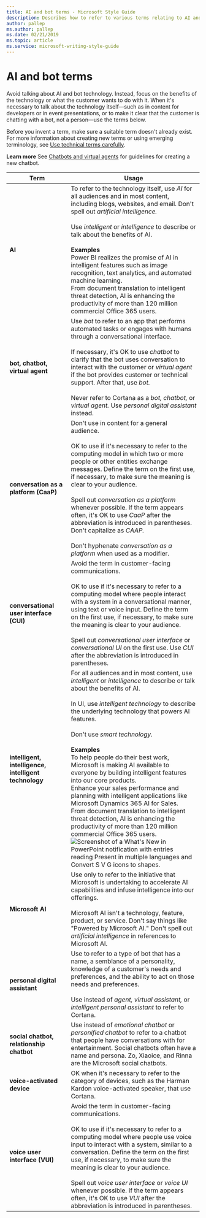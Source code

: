 ```yaml
---
title: AI and bot terms - Microsoft Style Guide
description: Describes how to refer to various terms relating to AI and bot technology and provides a table that outlines usage and example of various AI-related terms.
author: pallep
ms.author: pallep
ms.date: 02/21/2019
ms.topic: article
ms.service: microsoft-writing-style-guide
---
```


# AI and bot terms

Avoid talking about AI and bot technology. Instead, focus on the benefits of the technology or what the customer wants to do with it. When it's necessary to talk about the technology itself—such as in content for developers or in event presentations, or to make it clear that the customer is chatting with a bot, not a person—use the terms below.  

Before you invent a term, make sure a suitable term doesn't already exist. For more information about creating new terms or using emerging terminology, see [Use technical terms carefully](~/word-choice/use-technical-terms-carefully.md).

**Learn more** See [Chatbots and virtual agents](~/chatbots-virtual-agents/index.md) for guidelines for creating a new chatbot.


|                 **Term**                 |                                                                                                                                                                                                                                                                                    **Usage**                                                                                                                                                                                                                                                                                     |
|------------------------------------------|----------------------------------------------------------------------------------------------------------------------------------------------------------------------------------------------------------------------------------------------------------------------------------------------------------------------------------------------------------------------------------------------------------------------------------------------------------------------------------------------------------------------------------------------------------------------------------|
|     **AI**     |                                                                                                                                                                                To refer to the technology itself, use *AI* for all audiences and in most content, including blogs, websites, and email. Don't spell out *artificial intelligence.*<br /><br /> Use *intelligent* or *intelligence* to describe or talk about the benefits of AI.<br /><br /> **Examples**<br />Power BI realizes the promise of AI in intelligent features such as image recognition, text analytics, and automated machine learning.<br />From document translation to intelligent threat detection, AI is enhancing the productivity of more than 120 million commercial Office 365 users.                                                               |
|                 **bot, chatbot, virtual agent**                  |                                                                   Use *bot* to refer to an app that performs automated tasks or engages with humans through a conversational interface.<br /><br />If necessary, it's OK to use *chatbot* to clarify that the bot uses conversation to interact with the customer or *virtual agent* if the bot provides customer or technical support. After that, use *bot.*<br /><br />Never refer to Cortana as a *bot, chatbot,* or *virtual agent.* Use *personal digital assistant* instead.                                                                                                            |
|  **conversation as a platform (CaaP)**   | Don't use in content for a general audience.<br /><br />OK to use if it's necessary to refer to the computing model in which two or more people or other entities exchange messages. Define the term on the first use, if necessary, to make sure the meaning is clear to your audience.<br /><br />Spell out *conversation as a platform* whenever possible. If the term appears often, it's OK to use *CaaP* after the abbreviation is introduced in parentheses. Don't capitalize as *CAAP.*<br /><br />Don't hyphenate *conversation as a platform* when used as a modifier. |
| **conversational user interface (CUI)**  |                            Avoid the term in customer-facing communications.<br /><br />OK to use if it's necessary to refer to a computing model where people interact with a system in a conversational manner, using text or voice input. Define the term on the first use, if necessary, to make sure the meaning is clear to your audience.<br /><br />Spell out *conversational user interface* or *conversational UI* on the first use. Use *CUI* after the abbreviation is introduced in parentheses.                             |
| **intelligent, intelligence, intelligent technology** |                                                                                                                                                            For all audiences and in most content, use *intelligent* or *intelligence* to describe or talk about the benefits of AI.<br /><br />In UI, use *intelligent technology* to describe the underlying technology that powers AI features.<br /><br />Don't use *smart technology.*<br /><br />**Examples**<br />To help people do their best work, Microsoft is making AI available to everyone by building intelligent features into our core products.<br />Enhance your sales performance and planning with intelligent applications like Microsoft Dynamics 365 AI for Sales.<br />From document translation to intelligent threat detection, AI is enhancing the productivity of more than 120 million commercial Office 365 users.<br />![Screenshot of a What's New in PowerPoint notification with entries reading Present in multiple languages and Convert S V G icons to shapes.](media/intelligent-feature-example.png)                                                                                                                               |
|      **Microsoft AI**      |                                                                                                                                                                                  Use only to refer to the initiative that Microsoft is undertaking to accelerate AI capabilities and infuse intelligence into our offerings.<br /><br />Microsoft AI isn't a technology, feature, product, or service. Don't say things like "Powered by Microsoft AI." Don't spell out *artificial intelligence* in references to Microsoft AI.                                                                                                                                                              |
|      **personal digital assistant**      |                                                                                                                                                                                                                                       Use to refer to a type of bot that has a name, a semblance of a personality, knowledge of a customer's needs and preferences, and the ability to act on those needs and preferences.<br /><br />Use instead of *agent, virtual assistant,* or *intelligent personal assistant* to refer to Cortana.                                                                                                                                            |
| **social chatbot, relationship chatbot** |                                                                                                                                                                Use instead of *emotional chatbot* or *personified chatbot* to refer to a chatbot that people have conversations with for entertainment. Social chatbots often have a name and persona. Zo, Xiaoice, and Rinna are the Microsoft social chatbots.                                                                                                                                                                 |
|        **voice-activated device**        |                                                                                                                                                                                                                         OK when it's necessary to refer to the category of devices, such as the Harman Kardon voice-activated speaker, that use Cortana.                                                                                                                                                                                                                         |
|      **voice user interface (VUI)**      |                                         Avoid the term in customer-facing communications.<br /><br />OK to use if it's necessary to refer to a computing model where people use voice input to interact with a system, similar to a conversation. Define the term on the first use, if necessary, to make sure the meaning is clear to your audience.<br /><br />Spell out *voice user interface* or *voice UI* whenever possible. If the term appears often, it's OK to use *VUI* after the abbreviation is introduced in parentheses.                                          |

